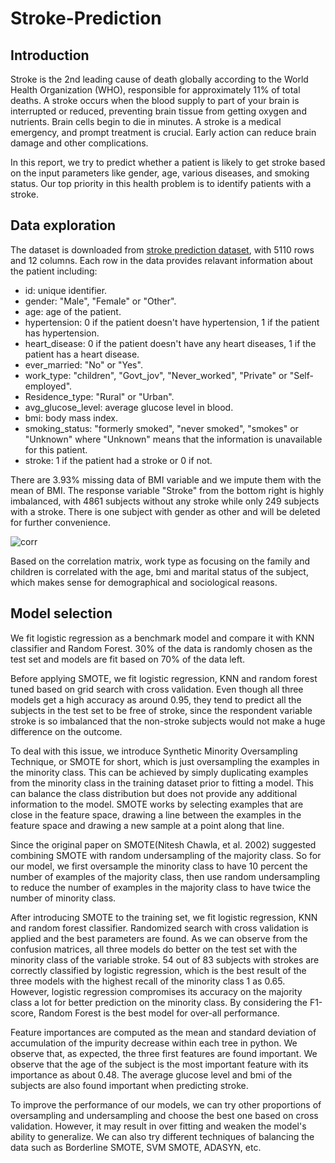 # Stroke-Prediction

## Introduction

Stroke is the 2nd leading cause of death globally according to the World Health Organization (WHO), responsible for approximately 11\% of total deaths. A stroke occurs when the blood supply to part of your brain is interrupted or reduced, preventing brain tissue from getting oxygen and nutrients. Brain cells begin to die in minutes. A stroke is a medical emergency, and prompt treatment is crucial. Early action can reduce brain damage and other complications.

In this report, we try to predict whether a patient is likely to get stroke based on the input parameters like gender, age, various diseases, and smoking status. Our top priority in this health problem is to identify patients with a stroke.


## Data exploration


The dataset is downloaded from [stroke prediction dataset](https://www.kaggle.com/fedesoriano/stroke-prediction-dataset), with 5110 rows and 12 columns. Each row in the data provides relavant information about the patient including:

* id: unique identifier.
* gender: "Male", "Female" or "Other".
* age: age of the patient.
* hypertension: 0 if the patient doesn't have hypertension, 1 if the patient has hypertension.
* heart\_disease: 0 if the patient doesn't have any heart diseases, 1 if the patient has a heart disease.
* ever\_married: "No" or "Yes".
* work\_type: "children", "Govt\_jov", "Never\_worked", "Private" or "Self-employed".
* Residence\_type: "Rural" or "Urban".
* avg\_glucose\_level: average glucose level in blood.
* bmi: body mass index.
* smoking\_status: "formerly smoked", "never smoked", "smokes" or "Unknown" where "Unknown" means that the information is unavailable for this patient.
* stroke: 1 if the patient had a stroke or 0 if not.


There are 3.93\% missing data of BMI variable and we impute them with the mean of BMI.  The response variable "Stroke" from the bottom right is highly imbalanced, with 4861 subjects without any stroke while only 249 subjects with a stroke. There is one subject with gender as other and will be deleted for further convenience.

![corr](https://user-images.githubusercontent.com/53469433/153347482-3f87a25c-6bad-45bc-953b-5ede7e7a0b2d.png)

Based on the correlation matrix, work type as focusing on the family and children is correlated with the age, bmi and marital status of the subject, which makes sense for demographical and sociological reasons.



## Model selection

We fit logistic regression as a benchmark model and compare it with KNN classifier and Random Forest. 30\% of the data is randomly chosen as the test set and models are fit based on 70\% of the data left.

Before applying SMOTE, we fit logistic regression, KNN and random forest tuned based on grid search with cross validation. Even though all three models get a high accuracy as around 0.95, they tend to predict all the subjects in the test set to be free of stroke, since the respondent variable stroke is so imbalanced that the non-stroke subjects would not make a huge difference on the outcome.


To deal with this issue, we introduce Synthetic Minority Oversampling Technique, or SMOTE for short, which is just oversampling the examples in the minority class. This can be achieved by simply duplicating examples from the minority class in the training dataset prior to fitting a model. This can balance the class distribution but does not provide any additional information to the model. SMOTE works by selecting examples that are close in the feature space, drawing a line between the examples in the feature space and drawing a new sample at a point along that line.

Since the original paper on SMOTE(Nitesh Chawla, et al. 2002) suggested combining SMOTE with random undersampling of the majority class. So for our model, we first oversample the minority class to have 10 percent the number of examples of the majority class, then use random undersampling to reduce the number of examples in the majority class to have twice the number of minority class.

After introducing SMOTE to the training set, we fit logistic regression, KNN  and random forest classifier. Randomized search with cross validation is applied and the best parameters are found. As we can observe from the confusion matrices, all three models do better on the test set with the minority class of the variable stroke. 54 out of 83 subjects with strokes are correctly classified by logistic regression, which is the best result of the three models with the highest recall of the minority class 1 as 0.65. However, logistic regression compromises its accuracy on the majority class a lot for better prediction on the minority class. By considering the F1-score, Random Forest is the best model for over-all performance.

Feature importances are computed as the mean and standard deviation of accumulation of the impurity decrease within each tree in python. We observe that, as expected, the three first features are found important. We observe that the age of the subject is the most important feature with its importance as about 0.48. The average glucose level and bmi of the subjects are also found important when predicting stroke.


To improve the performance of our models, we can try other proportions of oversampling and undersampling and choose the best one based on cross validation. However, it may result in over fitting and weaken the model's ability to generalize. We can also try different techniques of balancing the data such as Borderline SMOTE, SVM SMOTE, ADASYN, etc.
